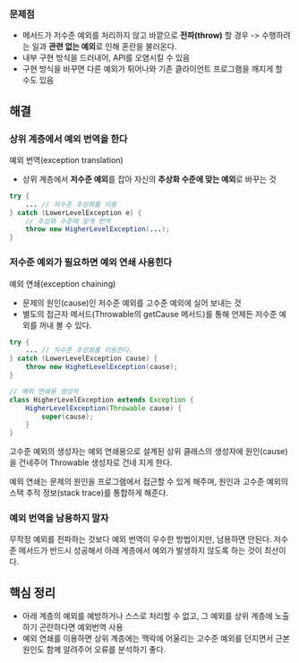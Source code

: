 ### 문제점
- 메서드가 저수준 예외를 처리하지 않고 바깥으로 **전파(throw)** 할 경우 
  -> 수행하려는 일과 **관련 없는 예외**로 인해 혼란을 불러온다.
- 내부 구현 방식을 드러내어, API를 오염시킬 수 있음
- 구현 방식을 바꾸면 다른 예외가 튀어나와 기존 클라이언트 프로그램을 깨지게 할 수도 있음

## 해결

### 상위 계층에서 예외 번역을 한다
예외 번역(exception translation)
- 상위 계층에서 **저수준 예외**를 잡아 자신의 **추상화 수준에 맞는 예외**로 바꾸는 것


```java
try {
    ... // 저수준 추상화를 이용
} catch (LowerLevelException e) {
    // 추상화 수준에 맞게 번역
    throw new HigherLevelException(...);
}
```
### 저수준 예외가 필요하면 예외 연쇄 사용힌다
예외 연쇄(exception chaining)
- 문제의 원인(cause)인 저수준 예외를 고수준 예외에 실어 보내는 것
- 별도의 접근자 메서드(Throwable의 getCause 메서드)를 통해 언제든 저수준 예외를 꺼내 볼 수 있다.
```java
try {
    ... // 저수준 추상화를 이용한다.
} catch (LowerLevelException cause) {
    throw new HighetLevelException(cause);
}

// 예외 연쇄용 생성자 
class HigherLevelException extends Exception {
    HigherLevelException(Throwable cause) {
        super(cause);
    }
}

```
고수준 예외의 생성자는 예외 연쇄용으로 설계된 상위 클래스의 생성자에 원인(cause)을 건네주어 Throwable 생성자로 건네 지게 한다.

예외 연쇄는 문제의 원인을 프로그램에서 접근할 수 있게 해주며, 
원인과 고수준 예외의 스택 추적 정보(stack trace)를 통합하게 해준다.

### 예외 번역을 남용하지 말자 
무작정 예외를 전파하는 것보다 예외 번역이 우수한 방법이지만, 남용하면 안된다.
저수준 메서드가 반드시 성공해서 아래 계층에서 예외가 발생하지 않도록 하는 것이 최선이다.

## 핵심 정리
- 아래 계층의 예외를 예방하거나 스스로 처리할 수 없고, 그 예외를 상위 계층에 노출하기 곤란하다면 예외번역 사용
- 예외 연쇄를 이용하면 상위 계층에는 맥락에 어울리는 고수준 예외를 던지면서 근본 원인도 함께 알려주어 오류를 분석하기 좋다.
